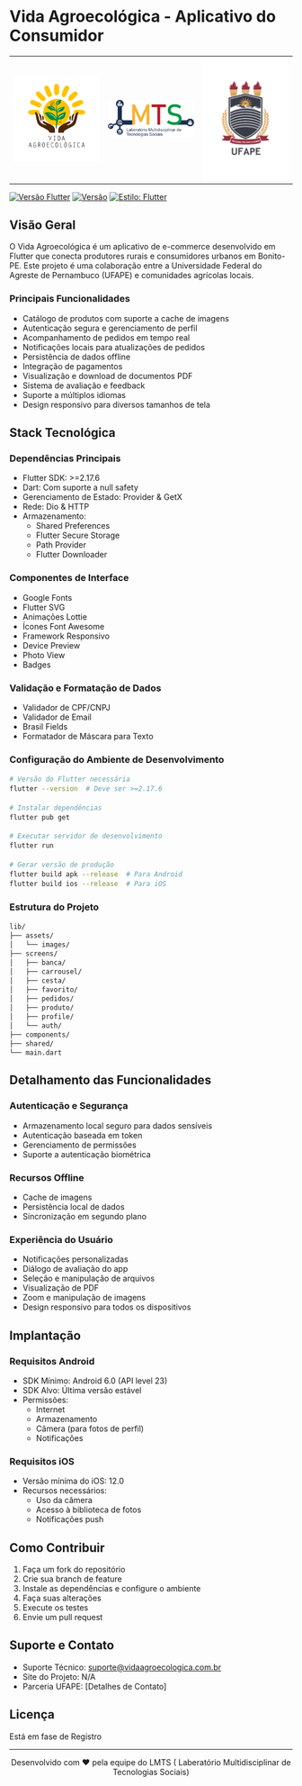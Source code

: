 # Vida Agroecológica - Aplicativo do Consumidor

<p align="center">
  <table>
    <tr>
      <td><img src="lib/assets/images/logoVidaAgro.png" alt="Logo Vida Agroecológica" width="200"/></td>
      <td><img src="lib/assets/images/logo_lmts.png" alt="Logo LMTS" width="200"/></td>
      <td><img src="lib/assets/images/ufape-logo.png" alt="Logo UFAPE" width="200"/></td>
    </tr>
  </table>
</p>


[![Versão Flutter](https://img.shields.io/badge/Flutter->=2.17.6-blue.svg)](https://flutter.dev)
[![Versão](https://img.shields.io/badge/versão-1.1.0-green.svg)](VERSION)
[![Estilo: Flutter](https://img.shields.io/badge/estilo-flutter_lints-blue)](https://pub.dev/packages/flutter_lints)

## Visão Geral

O Vida Agroecológica é um aplicativo de e-commerce desenvolvido em Flutter que conecta produtores rurais e consumidores urbanos em Bonito-PE. Este projeto é uma colaboração entre a Universidade Federal do Agreste de Pernambuco (UFAPE) e comunidades agrícolas locais.

### Principais Funcionalidades

- Catálogo de produtos com suporte a cache de imagens
- Autenticação segura e gerenciamento de perfil
- Acompanhamento de pedidos em tempo real
- Notificações locais para atualizações de pedidos
- Persistência de dados offline
- Integração de pagamentos
- Visualização e download de documentos PDF
- Sistema de avaliação e feedback
- Suporte a múltiplos idiomas
- Design responsivo para diversos tamanhos de tela

## Stack Tecnológica

### Dependências Principais
- Flutter SDK: >=2.17.6
- Dart: Com suporte a null safety
- Gerenciamento de Estado: Provider & GetX
- Rede: Dio & HTTP
- Armazenamento: 
  - Shared Preferences
  - Flutter Secure Storage
  - Path Provider
  - Flutter Downloader

### Componentes de Interface
- Google Fonts
- Flutter SVG
- Animações Lottie
- Ícones Font Awesome
- Framework Responsivo
- Device Preview
- Photo View
- Badges

### Validação e Formatação de Dados
- Validador de CPF/CNPJ
- Validador de Email
- Brasil Fields
- Formatador de Máscara para Texto

### Configuração do Ambiente de Desenvolvimento

```bash
# Versão do Flutter necessária
flutter --version  # Deve ser >=2.17.6

# Instalar dependências
flutter pub get

# Executar servidor de desenvolvimento
flutter run

# Gerar versão de produção
flutter build apk --release  # Para Android
flutter build ios --release  # Para iOS
```

### Estrutura do Projeto
```
lib/
├── assets/
│   └── images/
├── screens/
│   ├── banca/
│   ├── carrousel/
│   ├── cesta/
│   ├── favorito/
│   ├── pedidos/
│   ├── produto/
│   ├── profile/
│   └── auth/
├── components/
├── shared/
└── main.dart
```

## Detalhamento das Funcionalidades

### Autenticação e Segurança
- Armazenamento local seguro para dados sensíveis
- Autenticação baseada em token
- Gerenciamento de permissões
- Suporte a autenticação biométrica

### Recursos Offline
- Cache de imagens
- Persistência local de dados
- Sincronização em segundo plano

### Experiência do Usuário
- Notificações personalizadas
- Diálogo de avaliação do app
- Seleção e manipulação de arquivos
- Visualização de PDF
- Zoom e manipulação de imagens
- Design responsivo para todos os dispositivos

## Implantação

### Requisitos Android
- SDK Mínimo: Android 6.0 (API level 23)
- SDK Alvo: Última versão estável
- Permissões:
  - Internet
  - Armazenamento
  - Câmera (para fotos de perfil)
  - Notificações

### Requisitos iOS
- Versão mínima do iOS: 12.0
- Recursos necessários:
  - Uso da câmera
  - Acesso à biblioteca de fotos
  - Notificações push

## Como Contribuir

1. Faça um fork do repositório
2. Crie sua branch de feature
3. Instale as dependências e configure o ambiente
4. Faça suas alterações
5. Execute os testes
6. Envie um pull request

## Suporte e Contato

- Suporte Técnico: suporte@vidaagroecologica.com.br
- Site do Projeto: N/A
- Parceria UFAPE: [Detalhes de Contato]

## Licença

<!-- Este projeto está licenciado sob a Licença MIT - consulte o arquivo [LICENSE](LICENSE) para obter detalhes. -->

Está em fase de Registro

---

<p align="center">
Desenvolvido com ❤️ pela equipe do LMTS ( Laberatório Multidisciplinar de Tecnologias Sociais)
</p>